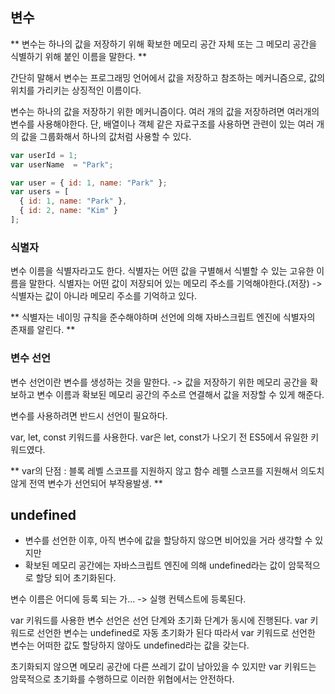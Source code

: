 ## 변수

** 변수는 하나의 값을 저장하기 위해 확보한 메모리 공간 자체 또는 그 메모리 공간을 식별하기 위해 붙인 이름을 말한다. **

간단히 말해서 변수는 프로그래밍 언어에서 값을 저장하고 참조하는 메커니즘으로, 값의 위치를 가리키는 상징적인 이름이다.

변수는 하나의 값을 저장하기 위한 메커니즘이다. 여러 개의 값을 저장하려면 여러개의 변수를 사용해야한다.
단, 배열이나 객체 같은 자료구조를 사용하면 관련이 있는 여러 개의 값을 그룹화해서 하나의 값처럼 사용할 수 있다.

``` js
var userId = 1;
var userName  = "Park";

var user = { id: 1, name: "Park" };
var users = [
  { id: 1, name: "Park" },
  { id: 2, name: "Kim" }
];
```

### 식별자

변수 이름을 식별자라고도 한다. 식별자는 어떤 값을 구별해서 식별할 수 있는 고유한 이름을 말한다.
식별자는 어떤 값이 저장되어 있는 메모리 주소를 기억해야한다.(저장)
-> 식별자는 값이 아니라 메모리 주소를 기억하고 있다.

** 식별자는 네이밍 규칙을 준수해야하며 선언에 의해 자바스크립트 엔진에 식별자의 존재를 알린다. **


### 변수 선언

변수 선언이란 변수를 생성하는 것을 말한다.
-> 값을 저장하기 위한 메모리 공간을 확보하고 변수 이름과 확보된 메모리 공간의 주소르 연결해서 값을 저장할 수 있게 해준다.

변수를 사용하려면 반드시 선언이 필요하다.

var, let, const 키워드를 사용한다. 
var은 let, const가 나오기 전 ES5에서 유일한 키워드였다.

** var의 단점 : 블록 레벨 스코프를 지원하지 않고 함수 레펠 스코프를 지원해서 의도치 않게 전역 변수가 선언되어 부작용발생. **

## undefined
- 변수를 선언한 이후, 아직 변수에 값을 할당하지 않으면 비어있을 거라 생각할 수 있지만
- 확보된 메모리 공간에는 자바스크립트 엔진에 의해 undefined라는 값이 암묵적으로 할당 되어 초기화된다.


변수 이름은 어디에 등록 되는 가...
-> 실행 컨텍스트에 등록된다.

var 키워드를 사용한 변수 선언은 선언 단계와 초기화 단계가 동시에 진행된다. 
var 키워드로 선언한 변수는 undefined로 자동 초기화가 된다
따라서 var 키워드로 선언한 변수는 어떠한 값도 할당하지 않아도 undefined라는 값을 갖는다.

초기화되지 않으면 메모리 공간에 다른 쓰레기 값이 남아있을 수 있지만 
var 키워드는 암묵적으로 초기화를 수행하므로 이러한 위협에서는 안전하다.







